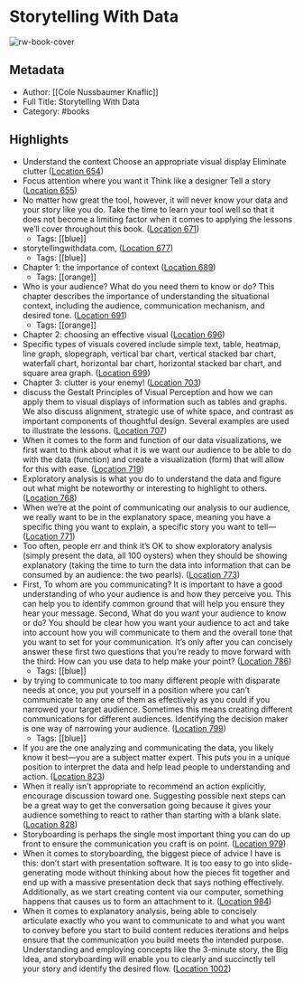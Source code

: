 # Storytelling With Data

![rw-book-cover](https://images-na.ssl-images-amazon.com/images/I/41M8UKaaO1L._SL200_.jpg)

## Metadata
- Author: [[Cole Nussbaumer Knaflic]]
- Full Title: Storytelling With Data
- Category: #books

## Highlights
- Understand the context Choose an appropriate visual display Eliminate clutter ([Location 654](https://readwise.io/to_kindle?action=open&asin=B016DHQSM2&location=654))
- Focus attention where you want it Think like a designer Tell a story ([Location 655](https://readwise.io/to_kindle?action=open&asin=B016DHQSM2&location=655))
- No matter how great the tool, however, it will never know your data and your story like you do. Take the time to learn your tool well so that it does not become a limiting factor when it comes to applying the lessons we’ll cover throughout this book. ([Location 671](https://readwise.io/to_kindle?action=open&asin=B016DHQSM2&location=671))
    - Tags: [[blue]] 
- storytellingwithdata.com, ([Location 677](https://readwise.io/to_kindle?action=open&asin=B016DHQSM2&location=677))
    - Tags: [[blue]] 
- Chapter 1: the importance of context ([Location 689](https://readwise.io/to_kindle?action=open&asin=B016DHQSM2&location=689))
    - Tags: [[orange]] 
- Who is your audience? What do you need them to know or do? This chapter describes the importance of understanding the situational context, including the audience, communication mechanism, and desired tone. ([Location 691](https://readwise.io/to_kindle?action=open&asin=B016DHQSM2&location=691))
    - Tags: [[orange]] 
- Chapter 2: choosing an effective visual ([Location 696](https://readwise.io/to_kindle?action=open&asin=B016DHQSM2&location=696))
- Specific types of visuals covered include simple text, table, heatmap, line graph, slopegraph, vertical bar chart, vertical stacked bar chart, waterfall chart, horizontal bar chart, horizontal stacked bar chart, and square area graph. ([Location 699](https://readwise.io/to_kindle?action=open&asin=B016DHQSM2&location=699))
- Chapter 3: clutter is your enemy! ([Location 703](https://readwise.io/to_kindle?action=open&asin=B016DHQSM2&location=703))
- discuss the Gestalt Principles of Visual Perception and how we can apply them to visual displays of information such as tables and graphs. We also discuss alignment, strategic use of white space, and contrast as important components of thoughtful design. Several examples are used to illustrate the lessons. ([Location 707](https://readwise.io/to_kindle?action=open&asin=B016DHQSM2&location=707))
- When it comes to the form and function of our data visualizations, we first want to think about what it is we want our audience to be able to do with the data (function) and create a visualization (form) that will allow for this with ease. ([Location 719](https://readwise.io/to_kindle?action=open&asin=B016DHQSM2&location=719))
- Exploratory analysis is what you do to understand the data and figure out what might be noteworthy or interesting to highlight to others. ([Location 768](https://readwise.io/to_kindle?action=open&asin=B016DHQSM2&location=768))
- When we’re at the point of communicating our analysis to our audience, we really want to be in the explanatory space, meaning you have a specific thing you want to explain, a specific story you want to tell— ([Location 771](https://readwise.io/to_kindle?action=open&asin=B016DHQSM2&location=771))
- Too often, people err and think it’s OK to show exploratory analysis (simply present the data, all 100 oysters) when they should be showing explanatory (taking the time to turn the data into information that can be consumed by an audience: the two pearls). ([Location 773](https://readwise.io/to_kindle?action=open&asin=B016DHQSM2&location=773))
- First, To whom are you communicating? It is important to have a good understanding of who your audience is and how they perceive you. This can help you to identify common ground that will help you ensure they hear your message. Second, What do you want your audience to know or do? You should be clear how you want your audience to act and take into account how you will communicate to them and the overall tone that you want to set for your communication. It’s only after you can concisely answer these first two questions that you’re ready to move forward with the third: How can you use data to help make your point? ([Location 786](https://readwise.io/to_kindle?action=open&asin=B016DHQSM2&location=786))
    - Tags: [[blue]] 
- by trying to communicate to too many different people with disparate needs at once, you put yourself in a position where you can’t communicate to any one of them as effectively as you could if you narrowed your target audience. Sometimes this means creating different communications for different audiences. Identifying the decision maker is one way of narrowing your audience. ([Location 799](https://readwise.io/to_kindle?action=open&asin=B016DHQSM2&location=799))
    - Tags: [[blue]] 
- If you are the one analyzing and communicating the data, you likely know it best—you are a subject matter expert. This puts you in a unique position to interpret the data and help lead people to understanding and action. ([Location 823](https://readwise.io/to_kindle?action=open&asin=B016DHQSM2&location=823))
- When it really isn’t appropriate to recommend an action explicitly, encourage discussion toward one. Suggesting possible next steps can be a great way to get the conversation going because it gives your audience something to react to rather than starting with a blank slate. ([Location 828](https://readwise.io/to_kindle?action=open&asin=B016DHQSM2&location=828))
- Storyboarding is perhaps the single most important thing you can do up front to ensure the communication you craft is on point. ([Location 979](https://readwise.io/to_kindle?action=open&asin=B016DHQSM2&location=979))
- When it comes to storyboarding, the biggest piece of advice I have is this: don’t start with presentation software. It is too easy to go into slide-generating mode without thinking about how the pieces fit together and end up with a massive presentation deck that says nothing effectively. Additionally, as we start creating content via our computer, something happens that causes us to form an attachment to it. ([Location 984](https://readwise.io/to_kindle?action=open&asin=B016DHQSM2&location=984))
- When it comes to explanatory analysis, being able to concisely articulate exactly who you want to communicate to and what you want to convey before you start to build content reduces iterations and helps ensure that the communication you build meets the intended purpose. Understanding and employing concepts like the 3-minute story, the Big Idea, and storyboarding will enable you to clearly and succinctly tell your story and identify the desired flow. ([Location 1002](https://readwise.io/to_kindle?action=open&asin=B016DHQSM2&location=1002))
